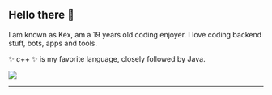 ## Hello there 👋

I am known as Kex, am a 19 years old coding enjoyer. I love coding backend stuff, bots, apps and tools.

✨ _c++_ ✨ is my favorite language, closely followed by Java.

![](https://dcbadge.vercel.app/api/shield/723925931928059955?compact=true)

---